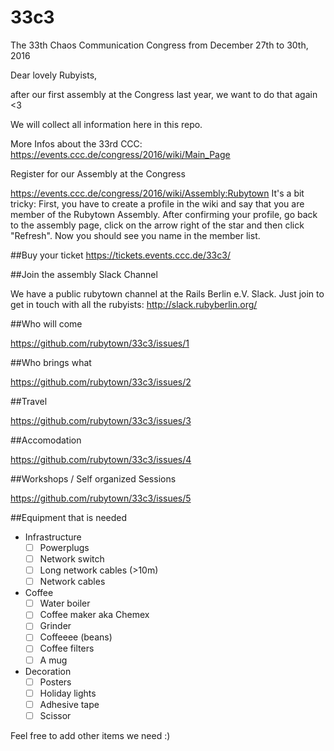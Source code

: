 # 33c3

The 33th Chaos Communication Congress from December 27th to 30th, 2016

Dear lovely Rubyists,

after our first assembly at the Congress last year, we want to do that again <3

We will collect all information here in this repo.

More Infos about the 33rd CCC: https://events.ccc.de/congress/2016/wiki/Main_Page

Register for our Assembly at the Congress

https://events.ccc.de/congress/2016/wiki/Assembly:Rubytown It's a bit tricky: First, you have to create a profile in the wiki and say that you are member of the Rubytown Assembly. After confirming your profile, go back to the assembly page, click on the arrow right of the star and then click "Refresh". Now you should see you name in the member list.

##Buy your ticket
https://tickets.events.ccc.de/33c3/

##Join the assembly Slack Channel

We have a public rubytown channel at the Rails Berlin e.V. Slack. Just join to get in touch with all the rubyists:
http://slack.rubyberlin.org/

##Who will come

https://github.com/rubytown/33c3/issues/1

##Who brings what

https://github.com/rubytown/33c3/issues/2

##Travel

https://github.com/rubytown/33c3/issues/3

##Accomodation

https://github.com/rubytown/33c3/issues/4

##Workshops / Self organized Sessions

https://github.com/rubytown/33c3/issues/5

##Equipment that is needed

- Infrastructure
  - [ ] Powerplugs
  - [ ] Network switch
  - [ ] Long network cables (>10m)
  - [ ] Network cables
- Coffee
  - [ ] Water boiler
  - [ ] Coffee maker aka Chemex
  - [ ] Grinder
  - [ ] Coffeeee (beans)
  - [ ] Coffee filters
  - [ ] A mug
- Decoration
  - [ ] Posters
  - [ ] Holiday lights
  - [ ] Adhesive tape
  - [ ] Scissor

Feel free to add other items we need :)
